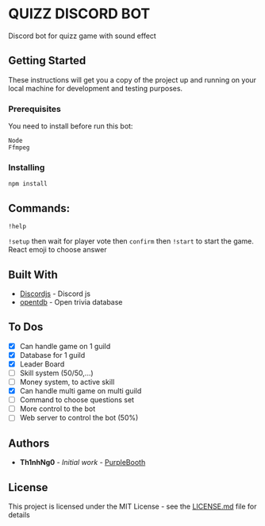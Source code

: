 # QUIZZ DISCORD BOT

Discord bot for quizz game with sound effect

## Getting Started

These instructions will get you a copy of the project up and running on your local machine for development and testing purposes.

### Prerequisites

You need to install before run this bot:

```
Node
Ffmpeg
```

### Installing

```
npm install
```

## Commands:

```
!help
```

`!setup` then wait for player vote then `confirm` then `!start` to start the game.
React emoji to choose answer

## Built With

- [Discordjs](https://discord.js.org/) - Discord js
- [opentdb](https://opentdb.com/) - Open trivia database

## To Dos

- [x] Can handle game on 1 guild
- [x] Database for 1 guild
- [x] Leader Board
- [ ] Skill system (50/50,...)
- [ ] Money system, to active skill
- [x] Can handle multi game on multi guild
- [ ] Command to choose questions set
- [ ] More control to the bot
- [ ] Web server to control the bot (50%)

## Authors

- **Th1nhNg0** - _Initial work_ - [PurpleBooth](https://github.com/Th1nhNg0)

## License

This project is licensed under the MIT License - see the [LICENSE.md](LICENSE.md) file for details
